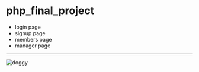 # php_final_project

* login page
* signup page
* members page
* manager page
---
![doggy](https://p2.bahamut.com.tw/HOME/creationCover/26/0003304726_B.PNG)
